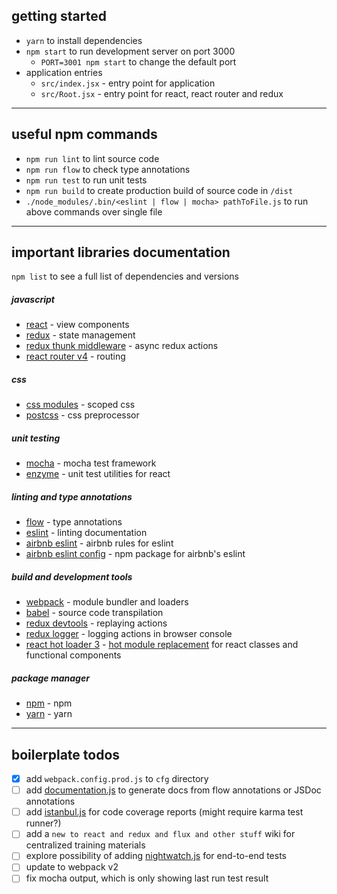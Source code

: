 ## getting started

* `yarn` to install dependencies
* `npm start` to run development server on port 3000
  * `PORT=3001 npm start` to change the default port
* application entries
  * `src/index.jsx` - entry point for application
  * `src/Root.jsx` - entry point for react, react router and redux

---
## useful npm commands

* `npm run lint` to lint source code
* `npm run flow` to check type annotations
* `npm run test` to run unit tests
* `npm run build` to create production build of source code in `/dist`
* `./node_modules/.bin/<eslint | flow | mocha> pathToFile.js` to run above commands over single file

---
## important libraries documentation

`npm list` to see a full list of dependencies and versions

##### javascript
* [react](https://facebook.github.io/react/) - view components
* [redux](http://redux.js.org/) - state management
* [redux thunk middleware](https://github.com/gaearon/redux-thunk) - async redux actions
* [react router v4](https://react-router.now.sh/) - routing

##### css
* [css modules](https://github.com/css-modules/css-modules) - scoped css
* [postcss](https://github.com/postcss/postcss) - css preprocessor

##### unit testing
* [mocha](https://mochajs.org/) - mocha test framework
* [enzyme](https://github.com/airbnb/enzyme) - unit test utilities for react

##### linting and type annotations
* [flow](https://flowtype.org/) - type annotations
* [eslint](http://eslint.org/) - linting documentation
* [airbnb eslint](https://github.com/airbnb/javascript) - airbnb rules for eslint
* [airbnb eslint config](https://www.npmjs.com/package/eslint-config-airbnb) - npm package for airbnb's eslint

##### build and development tools
* [webpack](https://webpack.js.org/) - module bundler and loaders
* [babel](https://babeljs.io/) - source code transpilation
* [redux devtools](https://github.com/gaearon/redux-devtools) - replaying actions
* [redux logger](https://github.com/evgenyrodionov/redux-logger) - logging actions in browser console
* [react hot loader 3](https://github.com/gaearon/react-hot-loader) - [hot module replacement](https://webpack.github.io/docs/hot-module-replacement.html) for react classes and functional components

##### package manager
* [npm](https://docs.npmjs.com/) - npm
* [yarn](https://yarnpkg.com/en/docs/) - yarn

---
## boilerplate todos
- [x] add `webpack.config.prod.js` to `cfg` directory
- [ ] add [documentation.js](https://github.com/documentationjs/documentation) to generate docs from flow annotations or JSDoc annotations
- [ ] add [istanbul.js](https://github.com/gotwarlost/istanbul) for code coverage reports (might require karma test runner?)
- [ ] add a `new to react and redux and flux and other stuff` wiki for centralized training materials
- [ ] explore possibility of adding [nightwatch.js](http://nightwatchjs.org/) for end-to-end tests
- [ ] update to webpack v2
- [ ] fix mocha output, which is only showing last run test result